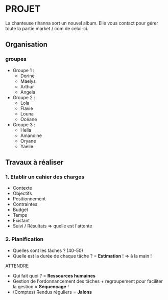 # PROJET

La chanteuse rihanna sort un nouvel album. Elle vous contact pour gérer toute la partie market / com de celui-ci.

## Organisation

### groupes

- Groupe 1 :
  - Dorine
  - Maelys
  - Arthur
  - Angela
- Groupe 2 :
  - Lola
  - Flavie
  - Louna
  - Océane
- Groupe 3 :
  - Helia
  - Amandine
  - Oryane
  - Yaelle

## Travaux à réaliser

### 1. Etablir un cahier des charges

- Contexte
- Objectifs
- Positionnement
- Contraintes
- Budget
- Temps
- Existant
- Suivi / Résultats => quelle est l'attente

### 2. Planification

- Quelles sont les tâches ? (40-50)
- Quelle est la durée de chaque tâche ? = **Estimation** ! => à la main !

ATTENDRE
- Qui fait quoi ? = **Ressources humaines**
- Gestion de l'ordonnancement des tâches + regroupement pour faciliter la gestion = **Séquençage** !
- (Comptes) Rendus réguliers = **Jalons**




